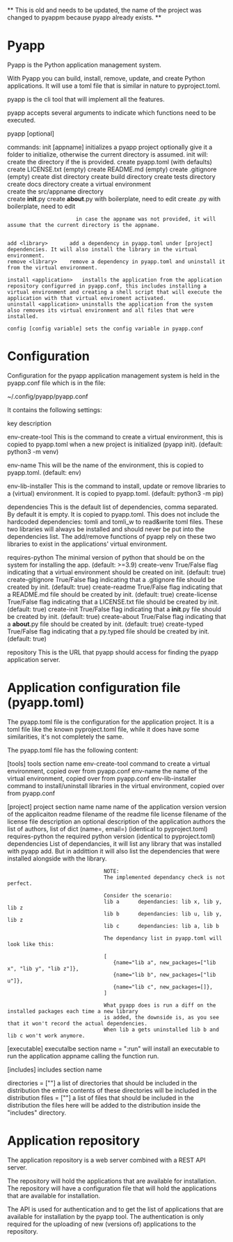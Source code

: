 ** This is old and needs to be updated, the name of the project was changed to pyappm because pyapp already exists. **

# Pyapp

Pyapp is the Python application management system.

With Pyapp you can build, install, remove, update, and create Python applications.
It will use a toml file that is similar in nature to pyproject.toml.

pyapp is the cli tool that will implement all the features.

pyapp accepts several arguments to indicate which functions need to be executed.


pyapp <command> [optional]

commands:
    init [appname]       initializes a pyapp project optionally give it a folder to initialize, otherwise the current directory is assumed.
                        init will:
                          create the directory <appname> if the <appname> is provided.
                          create pyapp.toml (with defaults)
                          create LICENSE.txt (empty)
                          create README.md (empty)
                          create .gitignore (empty)
                          create dist directory
                          create build directory
                          create tests directory
                          create docs directory
                          create a virtual environment                             
                          create the src/appname directory                          
                          create __init__.py
                          create __about__.py with boilerplate, need to edit
                          create <appname>.py with boilerplate, need to edit


                          in case the appname was not provided, it will assume that the current directory is the appname.


    add <library>       add a dependency in pyapp.toml under [project] dependencies. It will also install the library in the virtual environment.
    remove <library>    remove a dependency in pyapp.toml and uninstall it from the virtual environment.
    
    install <application>   installs the application from the application repository configurred in pyapp.conf, this includes installing a virtual environment and creating a shell script that will execute the application with that virtual enviroment activated.
    uninstall <application> uninstalls the application from the system also removes its virtual environment and all files that were installed.

    config [config variable] sets the config variable in pyapp.conf

    
# Configuration


Configuration for the pyapp application management system is held in the pyapp.conf file which is in the file:

~/.config/pyapp/pyapp.conf

It contains the following settings:

key                   description

env-create-tool       This is the command to create a virtual environment, this is copied to pyapp.toml 
                      when a new project is initialized (pyapp init). (default: python3 -m venv)

env-name              This will be the name of the environment, this is copied to pyapp.toml. (default: env)

env-lib-installer     This is the command to install, update or remove libraries to a (virtual) environment.
                      It is copied to pyapp.toml. (default: python3 -m pip)

dependencies          This is the default list of dependencies, comma separated.
                      By default it is empty.
                      It is copied to pyapp.toml.
                      This does not include the hardcoded dependencies: tomli and tomli_w to read&write toml files.
                      These two libraries will always be installed and should never be put into the dependencies
                      list. 
                      The add/remove functions of pyapp rely on these two libraries to exist in the applications' 
                      virtual environment.

requires-python       The minimal version of python that should be on the system for installing the app. (default: >=3.9)
create-venv           True/False flag indicating that a virtual environment should be created on init. (default: true)
create-gitignore      True/False flag indicating that a .gitignore file should be created by init. (default: true)
create-readme         True/False flag indicating that a README.md file should be created by init. (default: true)
create-license        True/False flag indicating that a LICENSE.txt file should be created by init. (default: true)
create-init           True/False flag indicating that a __init__.py file should be created by init. (default: true)
create-about          True/False flag indicating that a __about__.py file should be created by init. (default: true)
create-typed          True/False flag indicating that a py.typed file should be created by init. (default: true)

repository            This is the URL that pyapp should access for finding the pyapp application server.


# Application configuration file (pyapp.toml)

The pyapp.toml file is the configuration for the application project.
It is a toml file like the known pyproject.toml file, while it does have some similarities, 
it's not completely the same.

The pyapp.toml file has the following content:

[tools]                            tools section name
env-create-tool                    command to create a virtual environment, copied over from pyapp.conf
env-name                           the name of the virtual environment, copied over from pyapp.conf
env-lib-installer                  command to install/uninstall libraries in the virtual environment, copied over from pyapp.conf

[project]                          project section name
name                               name of the application
version                            version of the applicaiton
readme                             filename of the readme file
license                            filename of the license file
description                        an optional description of the application
authors                            the list of authors, list of dict (name=, email=) (identical to pyproject.toml)
requires-python                    the required python version (identical to pyproject.toml)
dependencies                       List of dependancies, it will list any library that was installed with pyapp add.
                                   But in addittion it will also list the dependencies that were installed alongside 
                                   with the library.

                                   NOTE:
                                   The implemented dependancy check is not perfect.

                                   Consider the scenario:
                                   lib a      dependancies: lib x, lib y, lib z
                                   lib b      dependancies: lib u, lib y, lib z
                                   lib c      dependancies: lib a, lib b

                                   The dependancy list in pyapp.toml will look like this:

                                   [
                                      {name="lib a", new_packages=["lib x", "lib y", "lib z"]},
                                      {name="lib b", new_packages=["lib u"]},
                                      {name="lib c", new_packages=[]},
                                   ]

                                   What pyapp does is run a diff on the installed packages each time a new library
                                   is added, the downside is, as you see that it won't record the actual dependencies.
                                   When lib a gets uninstalled lib b and lib c won't work anymore.


[executable]                      executalbe section name
<appname> = "<appname>:run"       will install an executable to run the application appname calling the function run.

[includes]                        includes section name

directories = ["<directory>"]     a list of directories that should be included in the distribution
                                  the entire contents of these directories will be included in the distribution
files = ["<file>"]                a list of files that should be included in the distribution
                                  the files here will be added to the distribution inside the "includes" directory.



# Application repository

The application repository is a web server combined with a REST API server.

The repository will hold the applications that are available for installation.
The repository will have a configuration file that will hold the applications that are available for installation.

The API is used for authentication and to get the list of applications that are available for installation by the pyapp tool.
The authentication is only required for the uploading of new (versions of) applications to the repository.


